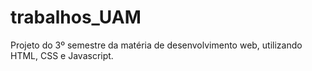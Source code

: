 # trabalhos_UAM

Projeto do 3º semestre da matéria de desenvolvimento web, utilizando HTML, CSS e Javascript.
